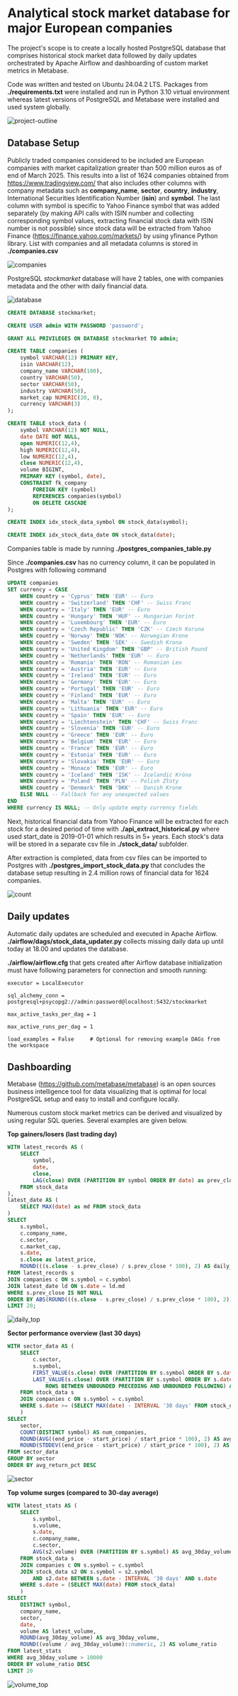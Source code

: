 # Analytical stock market database for major European companies

The project's scope is to create a locally hosted PostgreSQL database that comprises historical stock market data followed by daily updates orchestrated by Apache Airflow and dashboarding of custom market metrics in Metabase. 

Code was written and tested on Ubuntu 24.04.2 LTS. Packages from **./requirements.txt** were installed and run in Python 3.10 virtual environment whereas latest versions of PostgreSQL and Metabase were installed and used system globally.

![project-outline](https://github.com/user-attachments/assets/d757a578-5749-4d09-9227-443f946686b6)

## Database Setup

Publicly traded companies considered to be included are European companies with market capitalization greater than 500 million euros as of end of March 2025. This results into a list of 1624 companies obtained from https://www.tradingview.com/ that also includes other columns with company metadata such as **company_name**, **sector**, **country**, **industry**, International Securities Identification Number (**isin**) and **symbol**. The last column with symbol is specific to Yahoo Finance symbol that was added separately (by making API calls with ISIN number and collecting corresponding symbol values, extracting financial stock data with ISIN number is not possible) since stock data will be extracted from Yahoo Finance (https://finance.yahoo.com/markets/) by using yfinance Python library. List with companies and all metadata columns is stored in **./companies.csv**

![companies](https://github.com/user-attachments/assets/2e6812ae-7205-48f8-b13f-21fc8318aa27)

PostgreSQL *stockmarket* database will have 2 tables, one with companies metadata and the other with daily financial data.

![database](https://github.com/user-attachments/assets/a2bad8d2-5c3d-4370-8303-56b3c4448ec0)


```sql
CREATE DATABASE stockmarket;

CREATE USER admin WITH PASSWORD 'password';

GRANT ALL PRIVILEGES ON DATABASE stockmarket TO admin;

CREATE TABLE companies (
    symbol VARCHAR(12) PRIMARY KEY,
    isin VARCHAR(12),
    company_name VARCHAR(100),
    country VARCHAR(50),
    sector VARCHAR(50),
    industry VARCHAR(50),
    market_cap NUMERIC(20, 0),
    currency VARCHAR(3)
);

CREATE TABLE stock_data (
    symbol VARCHAR(12) NOT NULL,
    date DATE NOT NULL,
    open NUMERIC(12,4),
    high NUMERIC(12,4),
    low NUMERIC(12,4),
    close NUMERIC(12,4),
    volume BIGINT,
    PRIMARY KEY (symbol, date),
    CONSTRAINT fk_company 
        FOREIGN KEY (symbol) 
        REFERENCES companies(symbol)
        ON DELETE CASCADE
);

CREATE INDEX idx_stock_data_symbol ON stock_data(symbol);

CREATE INDEX idx_stock_data_date ON stock_data(date);
```

Companies table is made by running **./postgres_companies_table.py**

Since **./companies.csv** has no currency column, it can be populated in Postgres with following command
```sql
UPDATE companies
SET currency = CASE
    WHEN country = 'Cyprus' THEN 'EUR' -- Euro
    WHEN country = 'Switzerland' THEN 'CHF' -- Swiss Franc
    WHEN country = 'Italy' THEN 'EUR' -- Euro
    WHEN country = 'Hungary' THEN 'HUF' -- Hungarian Forint
    WHEN country = 'Luxembourg' THEN 'EUR' -- Euro
    WHEN country = 'Czech Republic' THEN 'CZK' -- Czech Koruna
    WHEN country = 'Norway' THEN 'NOK' -- Norwegian Krone
    WHEN country = 'Sweden' THEN 'SEK' -- Swedish Krona
    WHEN country = 'United Kingdom' THEN 'GBP' -- British Pound
    WHEN country = 'Netherlands' THEN 'EUR' -- Euro
    WHEN country = 'Romania' THEN 'RON' -- Romanian Leu
    WHEN country = 'Austria' THEN 'EUR' -- Euro
    WHEN country = 'Ireland' THEN 'EUR' -- Euro
    WHEN country = 'Germany' THEN 'EUR' -- Euro
    WHEN country = 'Portugal' THEN 'EUR' -- Euro
    WHEN country = 'Finland' THEN 'EUR' -- Euro
    WHEN country = 'Malta' THEN 'EUR' -- Euro
    WHEN country = 'Lithuania' THEN 'EUR' -- Euro
    WHEN country = 'Spain' THEN 'EUR' -- Euro
    WHEN country = 'Liechtenstein' THEN 'CHF' -- Swiss Franc
    WHEN country = 'Slovenia' THEN 'EUR' -- Euro
    WHEN country = 'Greece' THEN 'EUR' -- Euro
    WHEN country = 'Belgium' THEN 'EUR' -- Euro
    WHEN country = 'France' THEN 'EUR' -- Euro
    WHEN country = 'Estonia' THEN 'EUR' -- Euro
    WHEN country = 'Slovakia' THEN 'EUR' -- Euro
    WHEN country = 'Monaco' THEN 'EUR' -- Euro
    WHEN country = 'Iceland' THEN 'ISK' -- Icelandic Króna
    WHEN country = 'Poland' THEN 'PLN' -- Polish Złoty
    WHEN country = 'Denmark' THEN 'DKK' -- Danish Krone
    ELSE NULL -- Fallback for any unexpected values
END
WHERE currency IS NULL; -- Only update empty currency fields
```
Next, historical financial data from Yahoo Finance will be extracted for each stock for a desired period of time with **./api_extract_historical.py** where used start_date is 2019-01-01 which results in 5+ years. Each stock's data will be stored in a separate csv file in **./stock_data/** subfolder.

After extraction is completed, data from csv files can be imported to Postgres with **./postgres_import_stock_data.py** that concludes the database setup resulting in 2.4 million rows of financial data for 1624 companies.

![count](https://github.com/user-attachments/assets/1aa15c3d-4773-48c6-867a-2bc03da2b7a4)

## Daily updates

Automatic daily updates are scheduled and executed in Apache Airflow. **./airflow/dags/stock_data_updater.py** collects missing daily data up until today at 18.00 and updates the database.

**./airflow/airflow.cfg** that gets created after Airflow database initialization must have following parameters for connection and smooth running:

```
executor = LocalExecutor

sql_alchemy_conn = postgresql+psycopg2://admin:password@localhost:5432/stockmarket

max_active_tasks_per_dag = 1

max_active_runs_per_dag = 1

load_examples = False     # Optional for removing example DAGs from the workspace
```

## Dashboarding

Metabase (https://github.com/metabase/metabase) is an open sources business intelligence tool for data visualizing that is optimal for local PostgreSQL setup and easy to install and configure locally.

Numerous custom stock market metrics can be derived and visualized by using regular SQL queries. Several examples are given below.

**Top gainers/losers (last trading day)**
```sql
WITH latest_records AS (
    SELECT 
        symbol,
        date,
        close,
        LAG(close) OVER (PARTITION BY symbol ORDER BY date) as prev_close
    FROM stock_data
),
latest_date AS (
    SELECT MAX(date) as md FROM stock_data
)
SELECT 
    s.symbol,
    c.company_name,
    c.sector,
    c.market_cap,
    s.date,
    s.close as latest_price,
    ROUND(((s.close - s.prev_close) / s.prev_close * 100), 2) AS daily_change_pct
FROM latest_records s
JOIN companies c ON s.symbol = c.symbol
JOIN latest_date ld ON s.date = ld.md
WHERE s.prev_close IS NOT NULL
ORDER BY ABS(ROUND(((s.close - s.prev_close) / s.prev_close * 100), 2)) DESC
LIMIT 20;
```

![daily_top](https://github.com/user-attachments/assets/ac65fa91-9e51-4749-86e2-f54af5136727)

**Sector performance overview (last 30 days)**
```sql
WITH sector_data AS (
    SELECT 
        c.sector,
        s.symbol,
        FIRST_VALUE(s.close) OVER (PARTITION BY s.symbol ORDER BY s.date) AS start_price,
        LAST_VALUE(s.close) OVER (PARTITION BY s.symbol ORDER BY s.date 
            ROWS BETWEEN UNBOUNDED PRECEDING AND UNBOUNDED FOLLOWING) AS end_price
    FROM stock_data s
    JOIN companies c ON s.symbol = c.symbol
    WHERE s.date >= (SELECT MAX(date) - INTERVAL '30 days' FROM stock_data)
    )
SELECT
    sector,
    COUNT(DISTINCT symbol) AS num_companies,
    ROUND(AVG((end_price - start_price) / start_price * 100), 2) AS avg_return_pct,
    ROUND(STDDEV((end_price - start_price) / start_price * 100), 2) AS volatility_pct
FROM sector_data
GROUP BY sector
ORDER BY avg_return_pct DESC
```

![sector](https://github.com/user-attachments/assets/5f26bb08-941f-4b32-8b33-15265e2b41b7)

**Top volume surges (compared to 30-day average)**
```sql
WITH latest_stats AS (
    SELECT 
        s.symbol,
        s.volume,
        s.date,
        c.company_name,
        c.sector,
        AVG(s2.volume) OVER (PARTITION BY s.symbol) AS avg_30day_volume
    FROM stock_data s
    JOIN companies c ON s.symbol = c.symbol
    JOIN stock_data s2 ON s.symbol = s2.symbol 
        AND s2.date BETWEEN s.date - INTERVAL '30 days' AND s.date
    WHERE s.date = (SELECT MAX(date) FROM stock_data)
    )
SELECT 
    DISTINCT symbol,
    company_name,
    sector,
    date,
    volume AS latest_volume,
    ROUND(avg_30day_volume) AS avg_30day_volume,
    ROUND((volume / avg_30day_volume)::numeric, 2) AS volume_ratio
FROM latest_stats
WHERE avg_30day_volume > 10000
ORDER BY volume_ratio DESC
LIMIT 20
```

![volume_top](https://github.com/user-attachments/assets/b2ac66a4-7c13-41d9-9557-6bfdbcc77b6f)
























